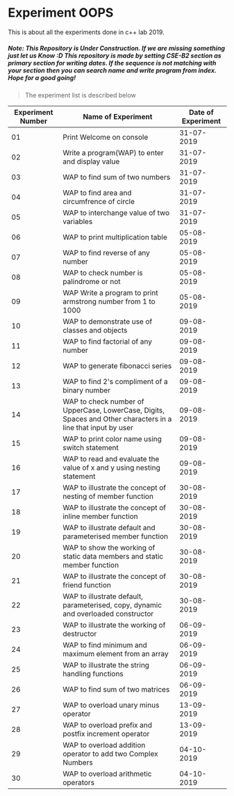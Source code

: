 # Experiment OOPS

This is about all the experiments done in c++ lab 2019.


##### Note: This Repository is Under Construction. If we are missing something just let us Know :D This repository is made by setting CSE-B2 section as primary section for writing dates. If the sequence is not matching with your section then you can search name and write program from index. Hope for a good going!



> The experiment list is described below

| Experiment Number | Name of Experiment | Date of Experiment |
|------------------|--------------------|--------------------|
|01| Print Welcome on console | 31-07-2019 |
|02| Write a program(WAP) to enter and display value | 31-07-2019 |
|03| WAP to find sum of two numbers | 31-07-2019 |
|04| WAP to find area and circumfrence of circle | 31-07-2019 |
|05| WAP to interchange value of two variables | 31-07-2019 |
|06| WAP to print multiplication table | 05-08-2019 |
|07| WAP to find reverse of any number | 05-08-2019 |
|08| WAP to check number is palindrome or not | 05-08-2019 |
|09| WAP Write a program to print armstrong number from 1 to 1000 | 05-08-2019 |
|10| WAP to demonstrate use of classes and objects | 09-08-2019 |
|11| WAP to find factorial of any number | 09-08-2019 |
|12| WAP to generate fibonacci series | 09-08-2019 |
|13| WAP to find 2's compliment of a binary number | 09-08-2019 |
|14| WAP to check number of UpperCase, LowerCase, Digits, Spaces and Other characters in a line that input by user | 09-08-2019 |
|15| WAP to print color name using switch statement | 09-08-2019 |
|16| WAP to read and evaluate the value of x and y using nesting statement | 09-08-2019 |
|17| WAP to illustrate the concept of nesting of member function | 30-08-2019 |
|18| WAP to illustrate the concept of inline member function | 30-08-2019 |
|19| WAP to illustrate default and parameterised member function | 30-08-2019 |
|20| WAP to show the working of static data members and static member function | 30-08-2019 |
|21| WAP to illustrate the concept of friend function | 30-08-2019 |
|22| WAP to illustrate default, parameterised, copy, dynamic and overloaded constructor | 30-08-2019 |
|23| WAP to illustrate the working of destructor | 06-09-2019 |
|24| WAP to find minimum and maximum element from an array | 06-09-2019 |
|25| WAP to illustrate the string handling functions | 06-09-2019 |
|26| WAP to find sum of two matrices | 06-09-2019 |
|27| WAP to overload unary minus operator | 13-09-2019 |
|28| WAP to overload prefix and postfix increment operator | 13-09-2019 |
|29| WAP to overload addition operator to add two Complex Numbers | 04-10-2019 |
|30| WAP to overload arithmetic operators | 04-10-2019 |
